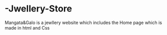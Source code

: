 # -Jwellery-Store
Mangata&amp;Galo is  a jewllery website which includes the  Home page  which is made in html and Css
